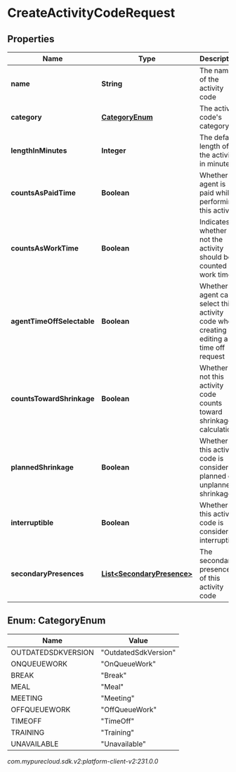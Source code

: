 # CreateActivityCodeRequest


## Properties

| Name | Type | Description | Notes |
| ------------ | ------------- | ------------- | ------------- |
| **name** | **String** | The name of the activity code |  |
| **category** | [**CategoryEnum**](#Enum--CategoryEnum) | The activity code's category |  |
| **lengthInMinutes** | **Integer** | The default length of the activity in minutes |  [optional] |
| **countsAsPaidTime** | **Boolean** | Whether an agent is paid while performing this activity |  [optional] |
| **countsAsWorkTime** | **Boolean** | Indicates whether or not the activity should be counted as work time |  [optional] |
| **agentTimeOffSelectable** | **Boolean** | Whether an agent can select this activity code when creating or editing a time off request |  [optional] |
| **countsTowardShrinkage** | **Boolean** | Whether or not this activity code counts toward shrinkage calculations |  [optional] |
| **plannedShrinkage** | **Boolean** | Whether this activity code is considered planned or unplanned shrinkage |  [optional] |
| **interruptible** | **Boolean** | Whether this activity code is considered interruptible |  [optional] |
| **secondaryPresences** | [**List&lt;SecondaryPresence&gt;**](SecondaryPresence) | The secondary presences of this activity code |  [optional] |


## Enum: CategoryEnum

| Name | Value |
| ---- | ----- |
| OUTDATEDSDKVERSION | &quot;OutdatedSdkVersion&quot; | 
| ONQUEUEWORK | &quot;OnQueueWork&quot; | 
| BREAK | &quot;Break&quot; | 
| MEAL | &quot;Meal&quot; | 
| MEETING | &quot;Meeting&quot; | 
| OFFQUEUEWORK | &quot;OffQueueWork&quot; | 
| TIMEOFF | &quot;TimeOff&quot; | 
| TRAINING | &quot;Training&quot; | 
| UNAVAILABLE | &quot;Unavailable&quot; | 




_com.mypurecloud.sdk.v2:platform-client-v2:231.0.0_

